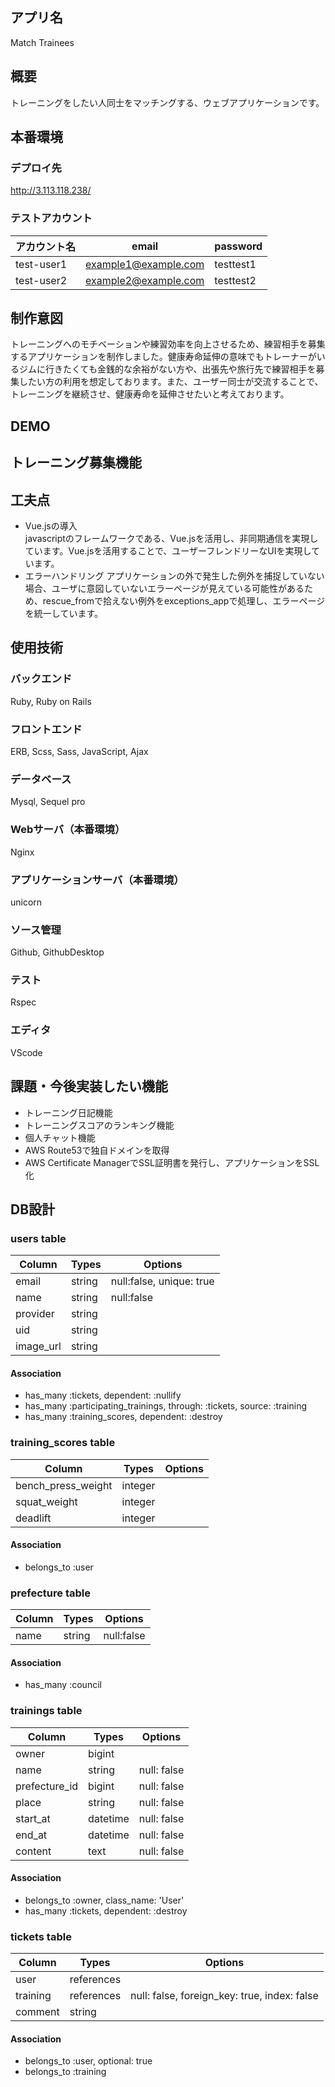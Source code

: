 ## アプリ名
Match Trainees

## 概要
トレーニングをしたい人同士をマッチングする、ウェブアプリケーションです。

## 本番環境
### デプロイ先
http://3.113.118.238/
### テストアカウント
|アカウント名|email|password|
|-|-|-|
|test-user1|example1@example.com|testtest1|
|test-user2|example2@example.com|testtest2|

## 制作意図
トレーニングへのモチベーションや練習効率を向上させるため、練習相手を募集するアプリケーションを制作しました。健康寿命延伸の意味でもトレーナーがいるジムに行きたくても金銭的な余裕がない方や、出張先や旅行先で練習相手を募集したい方の利用を想定しております。また、ユーザー同士が交流することで、トレーニングを継続させ、健康寿命を延伸させたいと考えております。

## DEMO
## トレーニング募集機能


## 工夫点
- Vue.jsの導入  
javascriptのフレームワークである、Vue.jsを活用し、非同期通信を実現しています。Vue.jsを活用することで、ユーザーフレンドリーなUIを実現しています。
- エラーハンドリング
アプリケーションの外で発生した例外を捕捉していない場合、ユーザに意図していないエラーページが見えている可能性があるため、rescue_fromで拾えない例外をexceptions_appで処理し、エラーページを統一しています。
## 使用技術

### バックエンド
Ruby, Ruby on Rails
### フロントエンド
ERB, Scss, Sass, JavaScript, Ajax
### データベース
Mysql, Sequel pro
### Webサーバ（本番環境）
Nginx
### アプリケーションサーバ（本番環境）
unicorn
### ソース管理
Github, GithubDesktop
### テスト
Rspec
### エディタ
VScode

## 課題・今後実装したい機能
- トレーニング日記機能
- トレーニングスコアのランキング機能
- 個人チャット機能
- AWS Route53で独自ドメインを取得
- AWS Certificate ManagerでSSL証明書を発行し、アプリケーションをSSL化

## DB設計
### users table
|Column|Types|Options|
|-|-|-|
|email|string|null:false, unique: true|
|name|string|null:false|
|provider|string||
|uid|string||
|image_url|string|

#### Association
- has_many :tickets, dependent: :nullify
- has_many :participating_trainings, through: :tickets, source: :training
- has_many :training_scores, dependent: :destroy

### training_scores table
|Column|Types|Options|
|-|-|-|
|bench_press_weight|integer||
|squat_weight|integer||
|deadlift|integer||

#### Association
- belongs_to :user

### prefecture table
|Column|Types|Options|
|-|-|-|
|name|string|null:false|

#### Association
- has_many :council

### trainings table
|Column|Types|Options|
|-|-|-|
|owner|bigint||
|name|string|null: false|
|prefecture_id|bigint|null: false|
|place|string|null: false|
|start_at|datetime|null: false|
|end_at|datetime|null: false|
|content|text|null: false|

#### Association
- belongs_to :owner, class_name: 'User'
- has_many :tickets, dependent: :destroy

### tickets table
|Column|Types|Options|
|-|-|-|
|user|references||
|training|references|null: false, foreign_key: true, index: false|
|comment|string||

#### Association
- belongs_to :user, optional: true
- belongs_to :training
